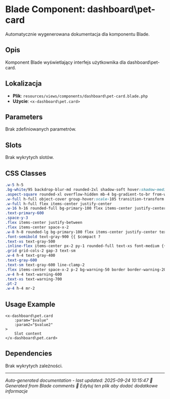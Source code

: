 # Blade Component: dashboard\pet-card

Automatycznie wygenerowana dokumentacja dla komponentu Blade.

## Opis
Komponent Blade wyświetlający interfejs użytkownika dla dashboard\pet-card.

## Lokalizacja
- **Plik**: `resources/views/components/dashboard\pet-card.blade.php`
- **Użycie**: `<x-dashboard\pet.card>`

## Parameters
Brak zdefiniowanych parametrów.

## Slots
Brak wykrytych slotów.

## CSS Classes
```css
.w-5 h-5
.bg-white/95 backdrop-blur-md rounded-2xl shadow-soft hover:shadow-medium transition-all duration-300 overflow-hidden group {{ $compact ? 
.aspect-square rounded-xl overflow-hidden mb-4 bg-gradient-to-br from-warm-100 to-nature-100
.w-full h-full object-cover group-hover:scale-105 transition-transform duration-300
.w-full h-full flex items-center justify-center
.w-16 h-16 rounded-full bg-primary-100 flex items-center justify-center
.text-primary-600
.space-y-3
.flex items-center justify-between
.flex items-center space-x-2
.w-8 h-8 rounded-lg bg-primary-100 flex items-center justify-center text-primary-600
.font-semibold text-gray-900 {{ $compact ? 
.text-xs text-gray-500
.inline-flex items-center px-2 py-1 rounded-full text-xs font-medium {{ $pet->is_active ? 
.grid grid-cols-2 gap-3 text-sm
.w-4 h-4 text-gray-400
.text-gray-600
.text-sm text-gray-600 line-clamp-2
.flex items-center space-x-2 p-2 bg-warning-50 border border-warning-200 rounded-lg
.w-4 h-4 text-warning-600
.text-xs text-warning-700
.pt-2
.w-4 h-4 mr-2
```

## Usage Example
```blade
<x-dashboard\pet.card
    :param="$value"
    :param2="$value2"
>
    Slot content
</x-dashboard\pet.card>
```

## Dependencies
Brak wykrytych zależności.

---
*Auto-generated documentation - last updated: 2025-09-24 10:15:47*
*🤖 Generated from Blade comments*
*📝 Edytuj ten plik aby dodać dodatkowe informacje*